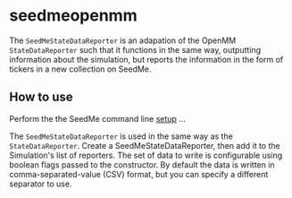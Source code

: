 # seedmeopenmm
The `SeedMeStateDataReporter` is an adapation of the OpenMM `StateDataReporter` such that it functions in the same way, outputting information about the simulation, but reports the information in the form of tickers in a new collection on SeedMe.
## How to use 
Perform the the SeedMe command line [setup](https://github.com/paesanilab/seedmeopenmm/blob/master/seedme.py) ...

The `SeedMeStateDataReporter` is used in the same way as the `StateDataReporter`.  Create a SeedMeStateDataReporter, then add it to the Simulation's list of reporters.  The set of data to write is configurable using boolean flags passed to the constructor.  By default the data is written in comma-separated-value (CSV) format, but you can specify a different separator to use.


